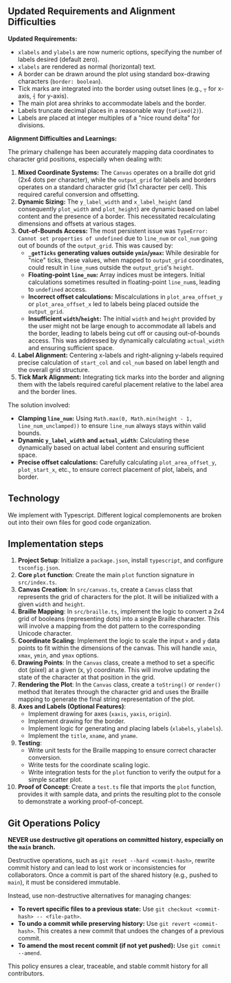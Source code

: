 ## Updated Requirements and Alignment Difficulties

**Updated Requirements:**

*   `xlabels` and `ylabels` are now numeric options, specifying the number of labels desired (default zero).
*   `xlabels` are rendered as normal (horizontal) text.
*   A border can be drawn around the plot using standard box-drawing characters (`border: boolean`).
*   Tick marks are integrated into the border using outset lines (e.g., `┬` for x-axis, `┤` for y-axis).
*   The main plot area shrinks to accommodate labels and the border.
*   Labels truncate decimal places in a reasonable way (`toFixed(2)`).
*   Labels are placed at integer multiples of a "nice round delta" for divisions.

**Alignment Difficulties and Learnings:**

The primary challenge has been accurately mapping data coordinates to character grid positions, especially when dealing with:

1.  **Mixed Coordinate Systems:** The `Canvas` operates on a braille dot grid (2x4 dots per character), while the `output_grid` for labels and borders operates on a standard character grid (1x1 character per cell). This required careful conversion and offsetting.
2.  **Dynamic Sizing:** The `y_label_width` and `x_label_height` (and consequently `plot_width` and `plot_height`) are dynamic based on label content and the presence of a border. This necessitated recalculating dimensions and offsets at various stages.
3.  **Out-of-Bounds Access:** The most persistent issue was `TypeError: Cannot set properties of undefined` due to `line_num` or `col_num` going out of bounds of the `output_grid`. This was caused by:
    *   **`_getTicks` generating values outside `ymin`/`ymax`:** While desirable for "nice" ticks, these values, when mapped to `output_grid` coordinates, could result in `line_num`s outside the `output_grid`'s `height`.
    *   **Floating-point `line_num`:** Array indices must be integers. Initial calculations sometimes resulted in floating-point `line_num`s, leading to `undefined` access.
    *   **Incorrect offset calculations:** Miscalculations in `plot_area_offset_y` or `plot_area_offset_x` led to labels being placed outside the `output_grid`.
    *   **Insufficient `width`/`height`:** The initial `width` and `height` provided by the user might not be large enough to accommodate all labels and the border, leading to labels being cut off or causing out-of-bounds access. This was addressed by dynamically calculating `actual_width` and ensuring sufficient space.
4.  **Label Alignment:** Centering x-labels and right-aligning y-labels required precise calculation of `start_col` and `col_num` based on label length and the overall grid structure.
5.  **Tick Mark Alignment:** Integrating tick marks into the border and aligning them with the labels required careful placement relative to the label area and the border lines.

The solution involved:
*   **Clamping `line_num`:** Using `Math.max(0, Math.min(height - 1, line_num_unclamped))` to ensure `line_num` always stays within valid bounds.
*   **Dynamic `y_label_width` and `actual_width`:** Calculating these dynamically based on actual label content and ensuring sufficient space.
*   **Precise offset calculations:** Carefully calculating `plot_area_offset_y`, `plot_start_x`, etc., to ensure correct placement of plot, labels, and border.

## Technology

We implement with Typescript. 
Different logical complemonents are broken out into their own files for good code organization.

## Implementation steps

1. **Project Setup**: Initialize a `package.json`, install `typescript`, and configure `tsconfig.json`.
2. **Core `plot` function**: Create the main `plot` function signature in `src/index.ts`.
3. **Canvas Creation**: In `src/canvas.ts`, create a `Canvas` class that represents the grid of characters for the plot. It will be initialized with a given `width` and `height`.
4. **Braille Mapping**: In `src/braille.ts`, implement the logic to convert a 2x4 grid of booleans (representing dots) into a single Braille character. This will involve a mapping from the dot pattern to the corresponding Unicode character.
5. **Coordinate Scaling**: Implement the logic to scale the input `x` and `y` data points to fit within the dimensions of the canvas. This will handle `xmin`, `xmax`, `ymin`, and `ymax` options.
6. **Drawing Points**: In the `Canvas` class, create a method to set a specific dot (pixel) at a given (x, y) coordinate. This will involve updating the state of the character at that position in the grid.
7. **Rendering the Plot**: In the `Canvas` class, create a `toString()` or `render()` method that iterates through the character grid and uses the Braille mapping to generate the final string representation of the plot.
8. **Axes and Labels (Optional Features)**:
    - Implement drawing for axes (`xaxis`, `yaxis`, `origin`).
    - Implement drawing for the border.
    - Implement logic for generating and placing labels (`xlabels`, `ylabels`).
    - Implement the `title`, `xname`, and `yname`.
9. **Testing**:
    - Write unit tests for the Braille mapping to ensure correct character conversion.
    - Write tests for the coordinate scaling logic.
    - Write integration tests for the `plot` function to verify the output for a simple scatter plot.
10. **Proof of Concept**: Create a `test.ts` file that imports the `plot` function, provides it with sample data, and prints the resulting plot to the console to demonstrate a working proof-of-concept.

## Git Operations Policy

**NEVER use destructive git operations on committed history, especially on the `main` branch.**

Destructive operations, such as `git reset --hard <commit-hash>`, rewrite commit history and can lead to lost work or inconsistencies for collaborators. Once a commit is part of the shared history (e.g., pushed to `main`), it must be considered immutable.

Instead, use non-destructive alternatives for managing changes:

*   **To revert specific files to a previous state:** Use `git checkout <commit-hash> -- <file-path>`.
*   **To undo a commit while preserving history:** Use `git revert <commit-hash>`. This creates a new commit that undoes the changes of a previous commit.
*   **To amend the most recent commit (if not yet pushed):** Use `git commit --amend`.

This policy ensures a clear, traceable, and stable commit history for all contributors.